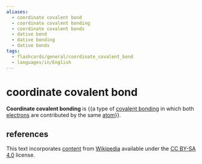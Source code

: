 ```yaml
---
aliases:
  - coordinate covalent bond
  - coordinate covalent bonding
  - coordinate covalent bonds
  - dative bond
  - dative bonding
  - dative bonds
tags:
  - flashcards/general/coordinate_covalent_bond
  - languages/in/English
---
```


# coordinate covalent bond

__Coordinate covalent bonding__ is {{a type of [covalent bonding](covalent%20bond.md) in which both [electrons](electron.md) are contributed by the same [atom](atom.md)}}. <!--SR:!2024-04-15,248,270-->

## references

This text incorporates [content](https://en.wikipedia.org/wiki/coordinate_covalent_bond) from [Wikipedia](Wikipedia.md) available under the [CC BY-SA 4.0](https://creativecommons.org/licenses/by-sa/4.0/) license.
